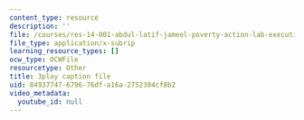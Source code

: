 ```yaml
---
content_type: resource
description: ''
file: /courses/res-14-001-abdul-latif-jameel-poverty-action-lab-executive-training-evaluating-social-programs-2009-spring-2009/84937747679676dfa16a2752304cf8b2_JIAOaRFwDic.srt
file_type: application/x-subrip
learning_resource_types: []
ocw_type: OCWFile
resourcetype: Other
title: 3play caption file
uid: 84937747-6796-76df-a16a-2752304cf8b2
video_metadata:
  youtube_id: null
---
```

